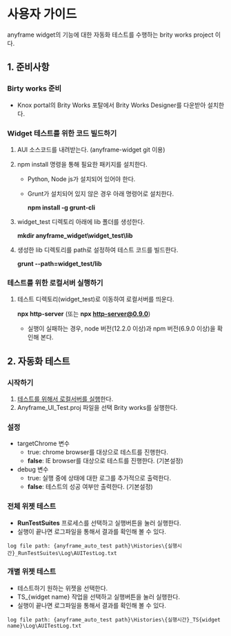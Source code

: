 # 사용자 가이드
anyframe widget의 기능에 대한 자동화 테스트를 수행하는 brity works project 이다.

## 1. 준비사항

### Birty works 준비
* Knox portal의 Brity Works 포탈에서 Brity Works Designer를 다운받아 설치한다.

### Widget 테스트를 위한 코드 빌드하기

1. AUI 소스코드를 내려받는다. (anyframe-widget git 이용)

2. npm install 명령을 통해 필요한 패키지를 설치한다.

	* Python, Node js가 설치되어 있어야 한다.

	* Grunt가 설치되어 있지 않은 경우 아래 명령어로 설치한다.
		
		**npm install -g grunt-cli**

3. widget_test 디렉토리 아래에 lib 폴더를 생성한다.
	
	**mkdir anyframe_widget\widget_test\lib**

4. 생성한 lib 디렉토리를 path로 설정하여 테스트 코드를 빌드한다.
	
	**grunt --path=widget_test/lib**

### <a name="로컬서버">테스트를 위한 로컬서버 실행하기</a>
1. 테스트 디렉토리(widget_test)로 이동하여 로컬서버를 띄운다.

	**npx http-server** (또는 **npx http-server@0.9.0**)
	* 실행이 실패하는 경우, node 버전(12.2.0 이상)과 npm 버전(6.9.0 이상)을 확인해 본다.

## 2. 자동화 테스트
### 시작하기
1. [테스트를 위해서 로컬서버를 실행](#로컬서버)한다.
2. Anyframe_UI_Test.proj 파일을 선택 Brity works를 실행한다.

### 설정
   * targetChrome 변수
        - true: chrome browser를 대상으로 테스트를 진행한다.
        - **false**: IE browser를 대상으로 테스트를 진행한다. (기본설정)
   * debug 변수
        - true: 실행 중에 상태에 대한 로그를 추가적으로 출력한다.
        - **false**: 테스트의 성공 여부만 출력한다. (기본설정)

### 전체 위젯 테스트
   * **RunTestSuites** 프로세스를 선택하고 실행버튼을 눌러 실행한다.
   * 실행이 끝나면 로그파일을 통해서 결과를 확인해 볼 수 있다.
        
	log file path: {anyframe_auto_test path}\Histories\{실행시간}_RunTestSuites\Log\AUITestLog.txt
### 개별 위젯 테스트
   * 테스트하기 원하는 위젯을 선택한다.
   * TS_{widget name} 작업을 선택하고 실행버튼을 눌러 실행한다.
   * 실행이 끝나면 로그파일을 통해서 결과를 확인해 볼 수 있다.
        
	log file path: {anyframe_auto_test path}\Histories\{실행시간}_TS{widget name}\Log\AUITestLog.txt
